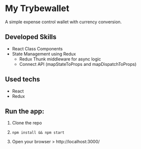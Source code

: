 # My Trybewallet

A simple expense control wallet with currency conversion.

## Developed Skills

- React Class Components
- State Management using Redux
  - Redux Thunk middleware for async logic
  - Connect API (mapStateToProps and mapDispatchToProps)

## Used techs

- React
- Redux

## Run the app:

1. Clone the repo

2.     npm install && npm start
    
3. Open your browser > http://localhost:3000/
